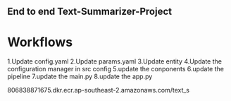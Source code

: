 ## End to end Text-Summarizer-Project
# Workflows
1.Update config.yaml
2.Update params.yaml
3.Update entity
4.Update the configuration manager in src config
5.update the conponents
6.update the pipeline
7.update the main.py
8.update the app.py





806838871675.dkr.ecr.ap-southeast-2.amazonaws.com/text_s
